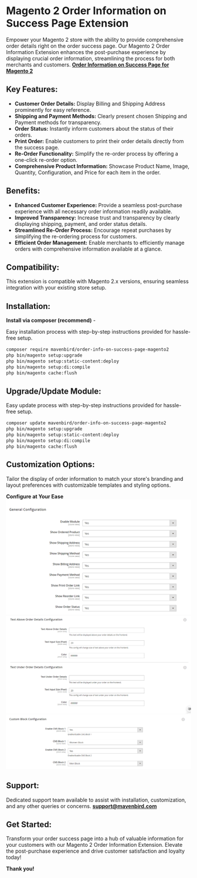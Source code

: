 # Magento 2 Order Information on Success Page Extension

Empower your Magento 2 store with the ability to provide comprehensive order details right on the order success page. Our Magento 2 Order Information Extension enhances the post-purchase experience by displaying crucial order information, streamlining the process for both merchants and customers. 
**[Order Information on Success Page for Magento 2](https://mavenbird.com/magento-2-order-information-on-success-page.html)** 

## Key Features:

- **Customer Order Details:**
Display Billing and Shipping Address prominently for easy reference.
- **Shipping and Payment Methods:**
Clearly present chosen Shipping and Payment methods for transparency.
- **Order Status:**
Instantly inform customers about the status of their orders.
- **Print Order:**
Enable customers to print their order details directly from the success page.
- **Re-Order Functionality:**
Simplify the re-order process by offering a one-click re-order option.
- **Comprehensive Product Information:**
Showcase Product Name, Image, Quantity, Configuration, and Price for each item in the order.

## Benefits:

- **Enhanced Customer Experience:**
Provide a seamless post-purchase experience with all necessary order information readily available.
- **Improved Transparency:**
Increase trust and transparency by clearly displaying shipping, payment, and order status details.
- **Streamlined Re-Order Process:**
Encourage repeat purchases by simplifying the re-ordering process for customers.
- **Efficient Order Management:**
Enable merchants to efficiently manage orders with comprehensive information available at a glance.

## Compatibility:
This extension is compatible with Magento 2.x versions, ensuring seamless integration with your existing store setup.

## Installation:
**Install via composer (recommend)** - 

Easy installation process with step-by-step instructions provided for hassle-free setup.
~~~~~~~~~~~~~~~~~~~~~
composer require mavenbird/order-info-on-success-page-magento2
php bin/magento setup:upgrade
php bin/magento setup:static-content:deploy
php bin/magento setup:di:compile
php bin/magento cache:flush
~~~~~~~~~~~~~~~~~~~~~

## Upgrade/Update Module:
Easy update process with step-by-step instructions provided for hassle-free setup.
~~~~~~~~~~~~~~~~~~~~~
composer update mavenbird/order-info-on-success-page-magento2
php bin/magento setup:upgrade
php bin/magento setup:static-content:deploy
php bin/magento setup:di:compile
php bin/magento cache:flush
~~~~~~~~~~~~~~~~~~~~~

## Customization Options:
Tailor the display of order information to match your store's branding and layout preferences with customizable templates and styling options.

**Configure at Your Ease**
![img1](./doc/images/1.png)
![img2](./doc/images/2.png)
![img3](./doc/images/3.png)

## Support:
Dedicated support team available to assist with installation, customization, and any other queries or concerns.
**[support@mavenbird.com](mailto:support@mavenbird.com)** 

## Get Started:
Transform your order success page into a hub of valuable information for your customers with our Magento 2 Order Information Extension. Elevate the post-purchase experience and drive customer satisfaction and loyalty today!

**Thank you!**
